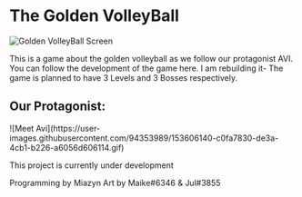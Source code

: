 # The Golden VolleyBall
![Golden VolleyBall Screen](https://user-images.githubusercontent.com/94353989/153603813-5317ed5d-f39e-4a49-8cc5-952051c4b5c1.gif)

 This is a game about the golden volleyball as we follow our protagonist AVI. 
 You can follow the development of the game here.
 I am rebuilding it- The game is planned to have 3 Levels and 3 Bosses respectively.
 
<h2> Our Protagonist:</h2>
 ![Meet Avi](https://user-images.githubusercontent.com/94353989/153606140-c0fa7830-de3a-4cb1-b226-a6056d606114.gif)

 This project is currently under development

Programming by Miazyn
Art by Maike#6346 & Jul#3855
